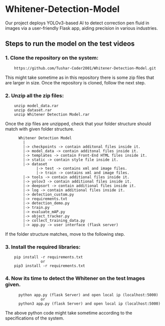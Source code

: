 # Whitener-Detection-Model
Our project deploys YOLOv3-based AI to detect correction pen fluid in images via a user-friendly Flask app, aiding precision in various industries.

## Steps to run the model on the test videos  
  
   ### 1. Clone the repository on the system:
   
        https://github.com/Tushar-Coder2001/Whitener-Detection-Model.git
        
   This might take sometime as in this repository there is some zip files that are larger in size. Once the repository is cloned, follow the next step.
   
   ### 2. Unzip all the zip files:
      
        unzip model_data.rar
        unzip dataset.rar
        unzip Whitener Detection Model.rar
        
   Once the zip files are unzipped, check that your folder structure should match with given folder structure.
   
          Whitener Detection Model
            | 
            |-> checkpoints -> contain additonal files inside it.
            |-> model_data -> contain additonal files inside it.
            |-> templates -> contain Front-End HTML files inside it.
            |-> static -> contain style file inside it.
            |-> dataset
                  |-> test -> contains xml and image files.
                  |-> train -> contains xml and image files.
            |-> tools -> contain additional files inside it.
            |-> yolov3 -> contain additional files inside it.
            |-> deepsort -> contain additional files inside it.
            |-> log -> contain additional files inside it.
            |-> detection_custom.py
            |-> requirements.txt
            |-> detection_demo.py
            |-> train.py
            |-> evaluate_mAP.py
            |-> object_tracker.py
            |-> collect_training_data.py
            |-> app.py -> user interface (flask server)
            
            
    
   If the folder structure matches, move to the following step.

   ### 3. Install the required libraries:
    
        pip install -r requirements.txt
                    or
        pip3 install -r requirements.txt
   
   ### 4. Now its time to detect the Whitener on the test Images given.
        
          python app.py (flask Server) and open local ip (localhost:5000)
                    or
          python3 app.py (flask Server) and open local ip (localhost:5000)
  
  The above python code might take sometime according to the specifications of the system.
        
        
